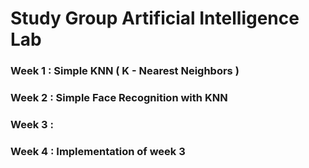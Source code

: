 # Study Group Artificial Intelligence Lab


### Week 1 : Simple KNN ( K - Nearest Neighbors )
### Week 2 : Simple Face Recognition with KNN
### Week 3 :
### Week 4 : Implementation of week 3
